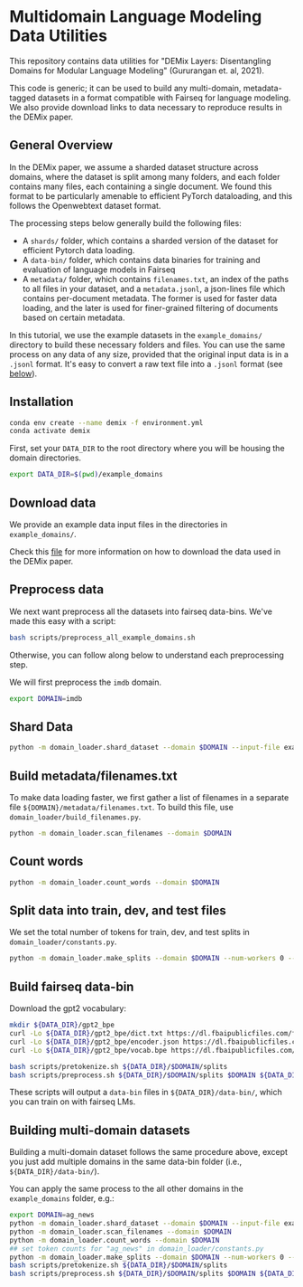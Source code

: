 # Multidomain Language Modeling Data Utilities

This repository contains data utilities for "DEMix Layers: Disentangling Domains for Modular Language Modeling" (Gururangan et. al, 2021).

This code is generic; it can be used to build any multi-domain, metadata-tagged datasets in a format compatible with Fairseq for language modeling. We also provide download links to data necessary to reproduce results in the DEMix paper.


## General Overview

In the DEMix paper, we assume a sharded dataset structure across domains, where the dataset is split among many folders, and each folder contains many files, each containing a single document. We found this format to be particularly amenable to efficient PyTorch dataloading, and this follows the Openwebtext dataset format.

The processing steps below generally build the following files:

* A `shards/` folder, which contains a sharded version of the dataset for efficient Pytorch data loading.
* A `data-bin/` folder, which contains data binaries for training and evaluation of language models in Fairseq
* A `metadata/` folder, which contains `filenames.txt`, an index of the paths to all files in your dataset, and a `metadata.jsonl`, a json-lines file which contains per-document metadata. The former is used for faster data loading, and the later is used for finer-grained filtering of documents based on certain metadata.

In this tutorial, we use the example datasets in the `example_domains/` directory to build these necessary folders and files. You can use the same process on any data of any size, provided that the original input data is in a `.jsonl` format. It's easy to convert a raw text file into a `.jsonl` format (see [below](#converting_to_jsonl)).

## Installation

```bash
conda env create --name demix -f environment.yml
conda activate demix
```

First, set your `DATA_DIR` to the root directory where you will be housing the domain directories.

```bash
export DATA_DIR=$(pwd)/example_domains
```

## Download data

We provide an example data input files in the directories in `example_domains/`.



Check this [file](DOWNLOAD_DATA.md) for more information on how to download the data used in the DEMix paper.

## Preprocess data

We next want preprocess all the datasets into fairseq data-bins. We've made this easy with a script:

```bash
bash scripts/preprocess_all_example_domains.sh
```

Otherwise, you can follow along below to understand each preprocessing step.

We will first preprocess the `imdb` domain.

```bash
export DOMAIN=imdb
```

## Shard Data

```bash
python -m domain_loader.shard_dataset --domain $DOMAIN --input-file example_domains/$DOMAIN/$DOMAIN.jsonl --batch-size 512 --text-field text
```


## Build metadata/filenames.txt

To make data loading faster, we first gather a list of filenames in a separate file `${DOMAIN}/metadata/filenames.txt`. To build this file, use `domain_loader/build_filenames.py`.

```bash
python -m domain_loader.scan_filenames --domain $DOMAIN
```

## Count words

```bash
python -m domain_loader.count_words --domain $DOMAIN
```


## Split data into train, dev, and test files


We set the total number of tokens for train, dev, and test splits in `domain_loader/constants.py`.

```bash
python -m domain_loader.make_splits --domain $DOMAIN --num-workers 0 --batch-size 1 --output-dir $DATA_DIR/$DOMAIN/splits
```


## Build fairseq data-bin


Download the gpt2 vocabulary:

```bash
mkdir ${DATA_DIR}/gpt2_bpe
curl -Lo ${DATA_DIR}/gpt2_bpe/dict.txt https://dl.fbaipublicfiles.com/fairseq/gpt2_bpe/dict.txt
curl -Lo ${DATA_DIR}/gpt2_bpe/encoder.json https://dl.fbaipublicfiles.com/fairseq/gpt2_bpe/encoder.json
curl -Lo ${DATA_DIR}/gpt2_bpe/vocab.bpe https://dl.fbaipublicfiles.com/fairseq/gpt2_bpe/vocab.bpe
```

```bash
bash scripts/pretokenize.sh ${DATA_DIR}/$DOMAIN/splits
bash scripts/preprocess.sh ${DATA_DIR}/$DOMAIN/splits $DOMAIN ${DATA_DIR}/data-bin/
```

These scripts will output a `data-bin` files in `${DATA_DIR}/data-bin/`, which you can train on with fairseq LMs.



## Building multi-domain datasets


Building a multi-domain dataset follows the same procedure above, except you just add multiple domains in the same data-bin folder (i.e., `${DATA_DIR}/data-bin/`).

You can apply the same process to the all other domains in the `example_domains` folder, e.g.:

```bash
export DOMAIN=ag_news
python -m domain_loader.shard_dataset --domain $DOMAIN --input-file example_domains/$DOMAIN/$DOMAIN.jsonl --batch-size 512 --text-field text
python -m domain_loader.scan_filenames --domain $DOMAIN
python -m domain_loader.count_words --domain $DOMAIN
## set token counts for "ag_news" in domain_loader/constants.py
python -m domain_loader.make_splits --domain $DOMAIN --num-workers 0 --batch-size 1 --output-dir $DATA_DIR/$DOMAIN/splits
bash scripts/pretokenize.sh ${DATA_DIR}/$DOMAIN/splits
bash scripts/preprocess.sh ${DATA_DIR}/$DOMAIN/splits $DOMAIN ${DATA_DIR}/data-bin/
```
